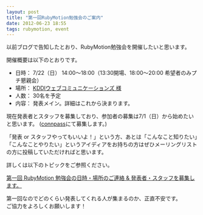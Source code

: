 ```yaml
---
layout: post
title: "第一回RubyMotion勉強会のご案内"
date: 2012-06-23 18:55
tags: rubymotion, event
---
```

以前ブログで告知したとおり、RubyMotion勉強会を開催したいと思います。

開催概要は以下のとおりです。

- 日時： 7/22（日） 14:00〜18:00（13:30開場、18:00〜20:00 希望者のみプチ懇親会）
- 場所： [KDDIウェブコミュニケーションズ 様](http://www.cloudcore.jp/vps/develop/)
- 人数： 30名を予定
- 内容： 発表メイン。詳細はこれから決まります。

現在発表者とスタッフを募集しており、参加者の募集は7/1（日）から始めたいと思います。
([connpass](http://connpass.com/)にて募集します。)

「発表 or スタッフやってもいいよ！」という方、あとは「こんなこと知りたい」「こんなことやりたい」というアイディアをお持ちの方はぜひメーリングリストの方に投稿していただければと思います。

詳しくは以下のトピックをご参照ください。

[第一回 RubyMotion 勉強会の日時・場所のご連絡 & 発表者・スタッフを募集します。](https://groups.google.com/d/topic/rubymotionjp/PgViYjcxU9w/discussion)

第一回なのでどのくらい発表してくれる人が集まるのか、正直不安です。  
ご協力をよろしくお願いします！
